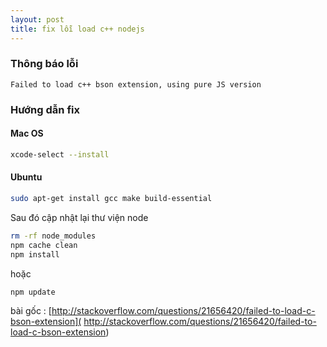 ```yaml
---
layout: post
title: fix lỗi load c++ nodejs
---
```


### Thông báo lỗi 

```text
Failed to load c++ bson extension, using pure JS version
```

### Hướng dẫn fix
#### Mac OS

```bash
xcode-select --install
```

#### Ubuntu

```bash
sudo apt-get install gcc make build-essential
```

Sau đó cập nhật lại thư viện node

```bash
rm -rf node_modules
npm cache clean
npm install
```

hoặc 

```bash
npm update
```

bài gốc : [http://stackoverflow.com/questions/21656420/failed-to-load-c-bson-extension]( http://stackoverflow.com/questions/21656420/failed-to-load-c-bson-extension)

